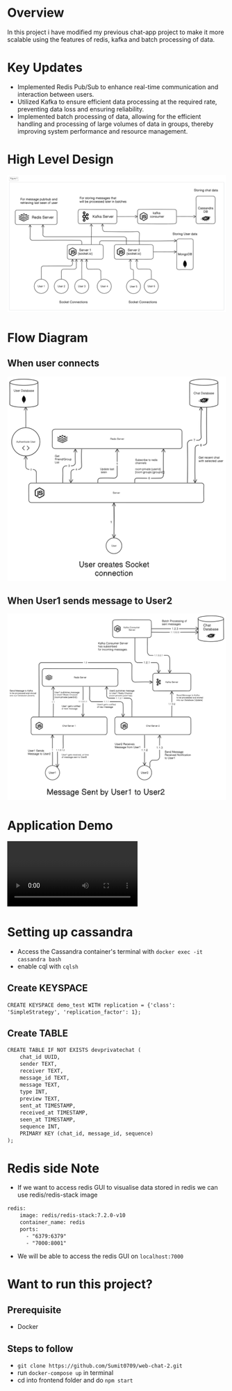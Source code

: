 # Overview
In this project i have modified my previous chat-app project to make it more scalable using the features of redis, kafka and batch processing of data. 

# Key Updates
- Implemented Redis Pub/Sub to enhance real-time communication and interaction between users.
- Utilized Kafka to ensure efficient data processing at the required rate, preventing data loss and ensuring reliability.
- Implemented batch processing of data, allowing for the efficient handling and processing of large volumes of data in groups, thereby improving system performance and resource management.


# High Level Design

![High Level Design](/assets/HLD.png)


# Flow Diagram 

## When user connects
![User establish connection](/assets/user_connect.png)

## When User1 sends message to User2
![User establish connection](/assets/message.png)



# Application Demo

![Application Running Demo](/assets/video.webm)


# Setting up cassandra 

- Access the Cassandra container's terminal with `docker exec -it cassandra bash`
- enable cql with `cqlsh`

## Create KEYSPACE
```
CREATE KEYSPACE demo_test WITH replication = {'class': 'SimpleStrategy', 'replication_factor': 1};
```

## Create TABLE
```
CREATE TABLE IF NOT EXISTS devprivatechat (
    chat_id UUID,
    sender TEXT,
    receiver TEXT,
    message_id TEXT,
    message TEXT,
    type INT,
    preview TEXT,
    sent_at TIMESTAMP,
    received_at TIMESTAMP,
    seen_at TIMESTAMP,
    sequence INT,
    PRIMARY KEY (chat_id, message_id, sequence)
);
```

# Redis side Note

- If we want to access redis GUI to visualise data stored in redis we can use redis/redis-stack image 

```
redis:
    image: redis/redis-stack:7.2.0-v10
    container_name: redis
    ports:
      - "6379:6379"
      - "7000:8001"
```
- We will be able to access the redis GUI on `localhost:7000`


# Want to run this project?

## Prerequisite
- Docker

## Steps to follow

- `git clone https://github.com/Sumit0709/web-chat-2.git`
- run `docker-compose up` in terminal
- cd into frontend folder and do `npm start`
